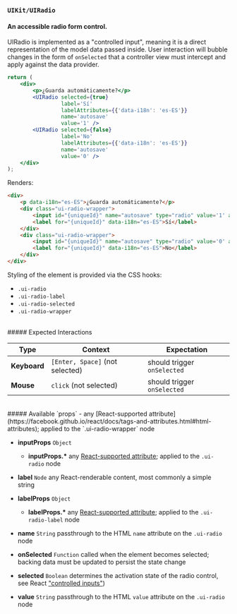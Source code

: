 ### `UIKit/UIRadio`
#### An accessible radio form control.

UIRadio is implemented as a "controlled input", meaning it is a direct representation of the model data passed inside. User interaction will bubble changes in the form of `onSelected` that a controller view must intercept and apply against the data provider.

```jsx
return (
    <div>
        <p>¿Guarda automáticamente?</p>
        <UIRadio selected={true}
                 label='Sí'
                 labelAttributes={{'data-i18n': 'es-ES'}}
                 name='autosave'
                 value='1' />
        <UIRadio selected={false}
                 label='No'
                 labelAttributes={{'data-i18n': 'es-ES'}}
                 name='autosave'
                 value='0' />
    </div>
);
```
Renders:
```html
<div>
    <p data-i18n="es-ES">¿Guarda automáticamente?</p>
    <div class="ui-radio-wrapper">
        <input id="{uniqueId}" name="autosave" type="radio" value='1' aria-checked="true" class="ui-radio ui-radio-selected" checked />
        <label for="{uniqueId}" data-i18n="es-ES">Sí</label>
    </div>
    <div class="ui-radio-wrapper">
        <input id="{uniqueId}" name="autosave" type="radio" value='0' aria-checked="false" class="ui-radio" />
        <label for="{uniqueId}" data-i18n="es-ES">No</label>
    </div>
</div>
```

Styling of the element is provided via the CSS hooks:

- `.ui-radio`
- `.ui-radio-label`
- `.ui-radio-selected`
- `.ui-radio-wrapper`

<br />
##### Expected Interactions

Type | Context | Expectation
---- | ------- | -----------
__Keyboard__ | `[Enter, Space]` (not selected) | should trigger `onSelected`
__Mouse__ | `click` (not selected) | should trigger `onSelected`

<br />
##### Available `props`
- any [React-supported attribute](https://facebook.github.io/react/docs/tags-and-attributes.html#html-attributes); applied to the `.ui-radio-wrapper` node

- __inputProps__ `Object`
    - __inputProps.*__
      any [React-supported attribute](https://facebook.github.io/react/docs/tags-and-attributes.html#html-attributes); applied to the `.ui-radio` node

- __label__ `Node`
  any React-renderable content, most commonly a simple string

- __labelProps__ `Object`
    - __labelProps.*__
      any [React-supported attribute](https://facebook.github.io/react/docs/tags-and-attributes.html#html-attributes); applied to the `.ui-radio-label` node

- __name__ `String`
  passthrough to the HTML `name` attribute on the `.ui-radio` node

- __onSelected__ `Function`
  called when the element becomes selected; backing data must be updated to persist the state change

- __selected__ `Boolean`
  determines the activation state of the radio control, see React ["controlled inputs"](https://facebook.github.io/react/docs/forms.html#controlled-components))

- __value__ `String`
  passthrough to the HTML `value` attribute on the `.ui-radio` node
